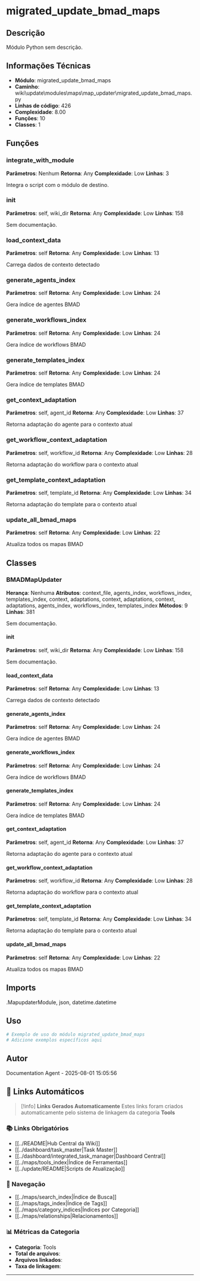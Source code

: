 # migrated_update_bmad_maps

## Descrição

Módulo Python sem descrição.

## Informações Técnicas

- **Módulo**: migrated_update_bmad_maps
- **Caminho**: wiki\update\modules\maps\map_updater\migrated_update_bmad_maps.py
- **Linhas de código**: 426
- **Complexidade**: 8.00
- **Funções**: 10
- **Classes**: 1

## Funções

### integrate_with_module

**Parâmetros**: Nenhum
**Retorna**: Any
**Complexidade**: Low
**Linhas**: 3

Integra o script com o módulo de destino.

### __init__

**Parâmetros**: self, wiki_dir
**Retorna**: Any
**Complexidade**: Low
**Linhas**: 158

Sem documentação.

### load_context_data

**Parâmetros**: self
**Retorna**: Any
**Complexidade**: Low
**Linhas**: 13

Carrega dados de contexto detectado

### generate_agents_index

**Parâmetros**: self
**Retorna**: Any
**Complexidade**: Low
**Linhas**: 24

Gera índice de agentes BMAD

### generate_workflows_index

**Parâmetros**: self
**Retorna**: Any
**Complexidade**: Low
**Linhas**: 24

Gera índice de workflows BMAD

### generate_templates_index

**Parâmetros**: self
**Retorna**: Any
**Complexidade**: Low
**Linhas**: 24

Gera índice de templates BMAD

### get_context_adaptation

**Parâmetros**: self, agent_id
**Retorna**: Any
**Complexidade**: Low
**Linhas**: 37

Retorna adaptação do agente para o contexto atual

### get_workflow_context_adaptation

**Parâmetros**: self, workflow_id
**Retorna**: Any
**Complexidade**: Low
**Linhas**: 28

Retorna adaptação do workflow para o contexto atual

### get_template_context_adaptation

**Parâmetros**: self, template_id
**Retorna**: Any
**Complexidade**: Low
**Linhas**: 34

Retorna adaptação do template para o contexto atual

### update_all_bmad_maps

**Parâmetros**: self
**Retorna**: Any
**Complexidade**: Low
**Linhas**: 22

Atualiza todos os mapas BMAD

## Classes

### BMADMapUpdater

**Herança**: Nenhuma
**Atributos**: context_file, agents_index, workflows_index, templates_index, context, adaptations, context, adaptations, context, adaptations, agents_index, workflows_index, templates_index
**Métodos**: 9
**Linhas**: 381

Sem documentação.

#### __init__

**Parâmetros**: self, wiki_dir
**Retorna**: Any
**Complexidade**: Low
**Linhas**: 158

Sem documentação.

#### load_context_data

**Parâmetros**: self
**Retorna**: Any
**Complexidade**: Low
**Linhas**: 13

Carrega dados de contexto detectado

#### generate_agents_index

**Parâmetros**: self
**Retorna**: Any
**Complexidade**: Low
**Linhas**: 24

Gera índice de agentes BMAD

#### generate_workflows_index

**Parâmetros**: self
**Retorna**: Any
**Complexidade**: Low
**Linhas**: 24

Gera índice de workflows BMAD

#### generate_templates_index

**Parâmetros**: self
**Retorna**: Any
**Complexidade**: Low
**Linhas**: 24

Gera índice de templates BMAD

#### get_context_adaptation

**Parâmetros**: self, agent_id
**Retorna**: Any
**Complexidade**: Low
**Linhas**: 37

Retorna adaptação do agente para o contexto atual

#### get_workflow_context_adaptation

**Parâmetros**: self, workflow_id
**Retorna**: Any
**Complexidade**: Low
**Linhas**: 28

Retorna adaptação do workflow para o contexto atual

#### get_template_context_adaptation

**Parâmetros**: self, template_id
**Retorna**: Any
**Complexidade**: Low
**Linhas**: 34

Retorna adaptação do template para o contexto atual

#### update_all_bmad_maps

**Parâmetros**: self
**Retorna**: Any
**Complexidade**: Low
**Linhas**: 22

Atualiza todos os mapas BMAD

## Imports

.MapupdaterModule, json, datetime.datetime

## Uso

```python
# Exemplo de uso do módulo migrated_update_bmad_maps
# Adicione exemplos específicos aqui
```

## Autor

Documentation Agent - 2025-08-01 15:05:56

## 🔗 **Links Automáticos**

> [!info] **Links Gerados Automaticamente**
> Estes links foram criados automaticamente pelo sistema de linkagem da categoria **Tools**

### **📚 Links Obrigatórios**
- [[../README|Hub Central da Wiki]]
- [[../dashboard/task_master|Task Master]]
- [[../dashboard/integrated_task_manager|Dashboard Central]]
- [[../maps/tools_index|Índice de Ferramentas]]
- [[../update/README|Scripts de Atualização]]

### **🧭 Navegação**
- [[../maps/search_index|Índice de Busca]]
- [[../maps/tags_index|Índice de Tags]]
- [[../maps/category_indices|Índices por Categoria]]
- [[../maps/relationships|Relacionamentos]]

### **📊 Métricas da Categoria**
- **Categoria**: Tools
- **Total de arquivos**: <!-- Contador automático -->
- **Arquivos linkados**: <!-- Contador automático -->
- **Taxa de linkagem**: <!-- Percentual automático -->

---

